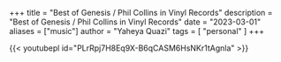 +++
title = "Best of Genesis / Phil Collins in Vinyl Records"
description = "Best of Genesis / Phil Collins in Vinyl Records"
date = "2023-03-01"
aliases = ["music"]
author = "Yaheya Quazi"
tags = [
"personal"
]
+++

{{< youtubepl id="PLrRpj7H8Eq9X-B6qCASM6HsNKr1tAgnla" >}}
